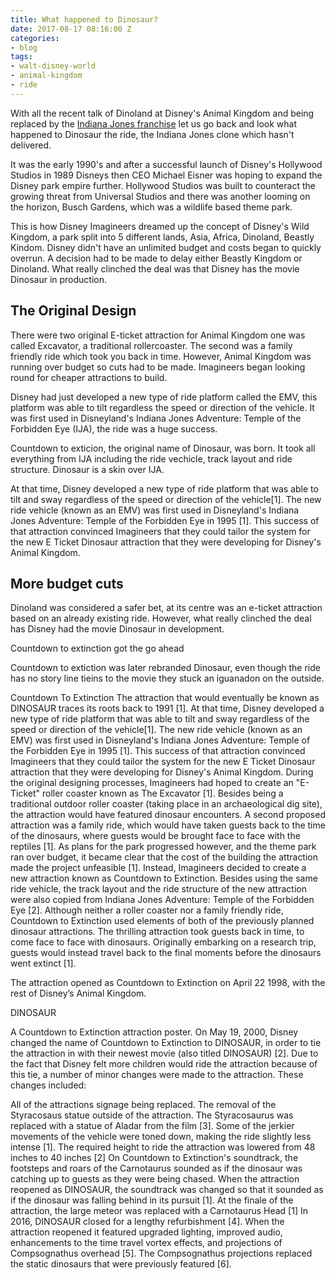 ```yaml
---
title: What happened to Dinosaur?
date: 2017-08-17 08:16:00 Z
categories:
- blog
tags:
- walt-disney-world
- animal-kingdom
- ride
---
```


With all the recent talk of Dinoland at Disney's Animal Kingdom and being replaced by the [Indiana Jones franchise](https://orlandoinformer.com/blog/indiana-jones-land-animal-kingdom) let us go back and look what happened to Dinosaur the ride, the Indiana Jones clone which hasn't delivered.

It was the early 1990's and after a successful launch of Disney's Hollywood Studios in 1989 Disneys then CEO Michael Eisner was hoping to expand the Disney park empire further. Hollywood Studios was built to counteract the growing threat from Universal Studios and there was another looming on the horizon, Busch Gardens, which was a wildlife based theme park. 

This is how Disney Imagineers dreamed up the concept of Disney's Wild Kingdom, a park split into 5 different lands, Asia, Africa, Dinoland, Beastly Kindom. Disney didn't have an unlimited budget and costs began to quickly overrun. A decision had to be made to delay either Beastly Kingdom or Dinoland. What really clinched the deal was that Disney has the movie Dinosaur in production.

## The Original Design

There were two original E-ticket attraction for Animal Kingdom one was called Excavator, a traditional rollercoaster. The second was a family friendly ride which took you back in time. However, Animal Kingdom was running over budget so cuts had to be made. Imagineers began looking round for cheaper attractions to build.

Disney had just developed a new type of ride platform called the EMV, this platform was able to tilt regardless the speed or direction of the vehicle. It was first used in Disneyland's Indiana Jones Adventure: Temple of the Forbidden Eye (IJA), the ride was a huge success. 

Countdown to exticion, the original name of Dinosaur, was born. It took all everything from IJA including the ride vechicle, track layout and ride structure. Dinosaur is a skin over IJA.

At that time, Disney developed a new type of ride platform that was able to tilt and sway regardless of the speed or direction of the vehicle[1]. The new ride vehicle (known as an EMV) was first used in Disneyland's Indiana Jones Adventure: Temple of the Forbidden Eye in 1995 [1]. This success of that attraction convinced Imagineers that they could tailor the system for the new E Ticket Dinosaur attraction that they were developing for Disney's Animal Kingdom.

## More budget cuts






Dinoland was considered a safer bet, at its centre was an e-ticket attraction based on an already existing ride. However, what really clinched the deal has Disney had the movie Dinosaur in development. 




Countdown to extinction got the go ahead

Countdown to extiction was later rebranded Dinosaur, even though the ride has no story line tieins to the movie they stuck an iguanadon on the outside. 



Countdown To Extinction
The attraction that would eventually be known as DINOSAUR traces its roots back to 1991 [1]. At that time, Disney developed a new type of ride platform that was able to tilt and sway regardless of the speed or direction of the vehicle[1]. The new ride vehicle (known as an EMV) was first used in Disneyland's Indiana Jones Adventure: Temple of the Forbidden Eye in 1995 [1]. This success of that attraction convinced Imagineers that they could tailor the system for the new E Ticket Dinosaur attraction that they were developing for Disney's Animal Kingdom. During the original designing processes, Imagineers had hoped to create an "E-Ticket" roller coaster known as The Excavator [1]. Besides being a traditional outdoor roller coaster (taking place in an archaeological dig site), the attraction would have featured dinosaur encounters. A second proposed attraction was a family ride, which would have taken guests back to the time of the dinosaurs, where guests would be brought face to face with the reptiles [1]. As plans for the park progressed however, and the theme park ran over budget, it became clear that the cost of the building the attraction made the project unfeasible [1]. Instead, Imagineers decided to create a new attraction known as Countdown to Extinction. Besides using the same ride vehicle, the track layout and the ride structure of the new attraction were also copied from Indiana Jones Adventure: Temple of the Forbidden Eye [2]. Although neither a roller coaster nor a family friendly ride, Countdown to Extinction used elements of both of the previously planned dinosaur attractions. The thrilling attraction took guests back in time, to come face to face with dinosaurs. Originally embarking on a research trip, guests would instead travel back to the final moments before the dinosaurs went extinct [1].

The attraction opened as Countdown to Extinction on April 22 1998, with the rest of Disney’s Animal Kingdom.

DINOSAUR

A Countdown to Extinction attraction poster.
On May 19, 2000, Disney changed the name of Countdown to Extinction to DINOSAUR, in order to tie the attraction in with their newest movie (also titled DINOSAUR) [2]. Due to the fact that Disney felt more children would ride the attraction because of this tie, a number of minor changes were made to the attraction. These changes included:

All of the attractions signage being replaced.
The removal of the Styracosaus statue outside of the attraction. The Styracosaurus was replaced with a statue of Aladar from the film [3].
Some of the jerkier movements of the vehicle were toned down, making the ride slightly less intense [1].
The required height to ride the attraction was lowered from 48 inches to 40 inches [2]
On Countdown to Extinction's soundtrack, the footsteps and roars of the Carnotaurus sounded as if the dinosaur was catching up to guests as they were being chased. When the attraction reopened as DINOSAUR, the soundtrack was changed so that it sounded as if the dinosaur was falling behind in its pursuit [1].
At the finale of the attraction, the large meteor was replaced with a Carnotaurus Head [1]
In 2016, DINOSAUR closed for a lengthy refurbishment [4]. When the attraction reopened it featured upgraded lighting, improved audio, enhancements to the time travel vortex effects, and projections of Compsognathus overhead [5]. The Compsognathus projections replaced the static dinosaurs that were previously featured [6].







 